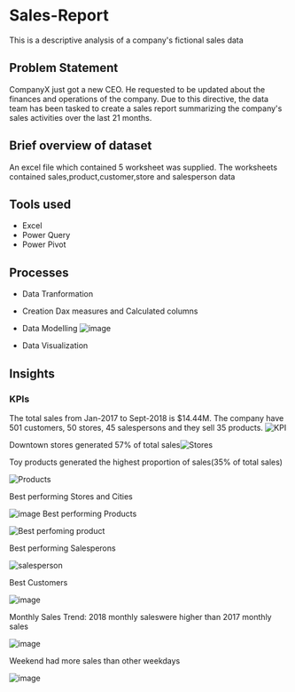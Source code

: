 # Sales-Report
This is a descriptive analysis of  a company's fictional sales data
## Problem Statement
CompanyX just got a new CEO. He requested to be updated about the finances and operations of the company. Due to this directive, the data team has been tasked to create a sales report summarizing the company's sales activities over the last 21 months.
## Brief overview of dataset
An excel file which contained 5 worksheet was supplied. The worksheets contained sales,product,customer,store and salesperson data
## Tools used
- Excel
- Power Query
- Power Pivot
## Processes
- Data Tranformation
- Creation Dax measures and Calculated columns
- Data Modelling
![image](https://user-images.githubusercontent.com/107176991/187208896-4a843cad-510e-49da-a019-47590ef52412.png)

- Data Visualization
## Insights
### KPIs
The total sales from Jan-2017 to Sept-2018 is $14.44M. The company have 501 customers, 50 stores, 45 salespersons and they sell 35 products.
![KPI](https://user-images.githubusercontent.com/107176991/187200678-0606b3cb-3653-483a-accf-14bb9a02724f.png)

Downtown stores generated 57% of total sales![Stores](https://user-images.githubusercontent.com/107176991/187200966-0e685797-aa93-43eb-828d-c8992090f7fa.png)

Toy products generated the highest proportion of sales(35% of total sales)

![Products](https://user-images.githubusercontent.com/107176991/187201239-10b290c5-12e8-401d-b456-c1cbe364bf18.png)

Best performing Stores and Cities

![image](https://user-images.githubusercontent.com/107176991/187209679-7351803e-d7a0-46af-99c9-99b0bbea4a13.png)
Best performing Products

![Best perfoming product](https://user-images.githubusercontent.com/107176991/187202392-800510ac-cd5d-44ae-9536-8b6820ff9517.png)

Best performing Salesperons

![salesperson](https://user-images.githubusercontent.com/107176991/187202561-b7bd7da5-0760-44ed-afed-7af3861b4934.png)

Best Customers

![image](https://user-images.githubusercontent.com/107176991/187209430-4d45e73a-82e3-4d24-b342-f686470c13a4.png)

Monthly Sales Trend: 2018 monthly saleswere higher than 2017 monthly sales

![image](https://user-images.githubusercontent.com/107176991/187205585-a35bf435-edb0-4bf7-993c-e597a3bb0631.png)

Weekend had more sales than other weekdays

![image](https://user-images.githubusercontent.com/107176991/187205779-03562c31-5b17-437d-9975-b18f7fbf0144.png)
